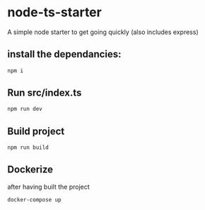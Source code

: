 # node-ts-starter

A simple node starter to get going quickly (also includes express)

## install the dependancies:
```bash
npm i
```

## Run src/index.ts
```bash
npm run dev
```

## Build project
```bash
npm run build
```

## Dockerize
after having built the project
```bash
docker-compose up
```
